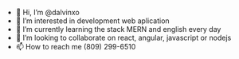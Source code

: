 - 👋 Hi, I’m @dalvinxo
- 👀 I’m interested in development web aplication
- 🌱 I’m currently learning the stack MERN and english every day
- 💞️ I’m looking to collaborate on react, angular, javascript or nodejs
- 📫 How to reach me (809) 299-6510 

<!---
dalvinxo/dalvinxo is a ✨ special ✨ repository because its `README.md` (this file) appears on your GitHub profile.
You can click the Preview link to take a look at your changes.
--->
